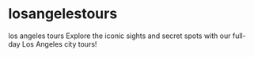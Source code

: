 # losangelestours
los angeles tours
Explore the iconic sights and secret spots with our full-day Los Angeles city tours! 
